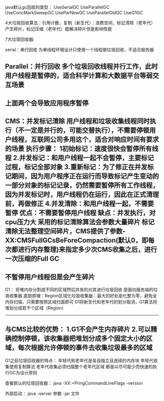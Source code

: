 java默认gc回收的类型：
UseSerialGC  UseParallelGC  UseConcMarkSweepGC  UseParNewGC  UseParallelOldGC  UseG1GC

4大垃圾回收算法：引用计数，复制（新生代）：浪费空间，标记清除（老年代）产生碎片，标记压缩（老年代）能解决碎片但是影响性能

7大垃圾回收器:

serial：串行回收
为单线程环境设计只使用一个线程做垃圾回收，不适合服务器

Parallel：并行回收
多个垃圾回收线程并行工作，此时用户线程是暂停的，适合科学计算和大数据平台等弱交互场景
-----------------------------------------------------------------------
上面两个会导致应用程序暂停
-----------------------------------------------------------------------
CMS：并发标记清除
用户线程和垃圾收集线程同时执行（不一定是并行的，可能交替执行），不需要停顿用户线程，互联网公司多用这个，适合对响应时间有要求的场景
执行步骤：
1初始标记：速度很快会暂停所有线程
2.并发标记：和用户线程一起不会暂停，主要标记过程，标记全部对象
3.重新标记：为了修正在并发标记期间，因为用户程序正在运行而导致标记产生变动的一部分对象的标记记录，仍然需要暂停所有工作线程，因为并发标记时，用户线程仍在运行，因此在正式清理前，再做修正
4.并发清除：和用户线程一起，不需要暂停
优点：不需要暂停用户线程
缺点：并发执行，对cpu压力大
     采用的标记清除算法会参数大量碎片
标记清除无法整理空间碎片，CMS提供了参数-XX:CMSFullGCsBeForeCompaction(默认0，即每次都进行内存整理)来指定多少次CMS收集之后，进行一次压缩的Full GC
-----------------------------------------------------------------------
不暂停用户线程但是会产生碎片
-----------------------------------------------------------------------
G1：
将堆内存分割成不同的区域然后并发的对其进行垃圾回收
是面向服务端的垃圾收集器
底层原理：Region区域化垃圾收集器：最大的好处是化整为零，避免全内存扫描，只需要按照区域扫面即可
G1将新生代和老年代的划分取消，G1算法将堆划分成若干个区域（Region）

------------------------------------------------------------
与CMS比较的优势：
1.G1不会产生内存碎片
2.可以精确控制停顿，该收集器把堆划分成多个固定大小的区域，每次根据允许停顿的事件去收集垃圾最多的区域
------------------------------------------------------------

G1之前垃圾回收器的特点：
年轻代和老年代是各自独立且连续的内存块
年轻代收集使用复制算法
老年代收集必须扫描整个老年代区域
都是以尽可能少而快速的执行GC为设计原则


查看默认的垃圾回收器：
java -XX:+PringCommandLineFlags -version

外部启动：
java -server 参数 -jar 文件 